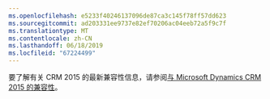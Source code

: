 ```yaml
---
ms.openlocfilehash: e5233f40246137096de87ca3c145f78ff57dd623
ms.sourcegitcommit: ad203331ee9737e82ef70206ac04eeb72a5f9c7f
ms.translationtype: MT
ms.contentlocale: zh-CN
ms.lasthandoff: 06/18/2019
ms.locfileid: "67224499"
---
```

要了解有关 CRM 2015 的最新兼容性信息，请参阅[与 Microsoft Dynamics CRM 2015 的兼容性](https://support.microsoft.com/en-us/kb/3018360)。